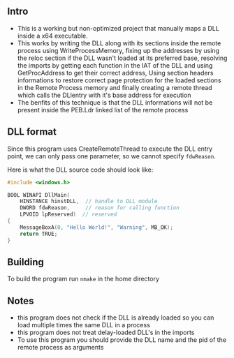 ## Intro
- This is a working but non-optimized project that manually maps a DLL inside a x64 executable.
- This works by writing the DLL along with its sections inside the remote process using WriteProcessMemory,
    fixing up the addresses by using the reloc section if the DLL wasn't loaded at its preferred base,
    resolving the imports by getting each function in the IAT of the DLL and using GetProcAddress to get their correct address,
    Using section headers informations to restore correct page protection for the loaded sections in the Remote Process memory
    and finally creating a remote thread which calls the DLlentry with it's base address for execution
- The benfits of this technique is that the DLL informations will not be present inside the PEB.Ldr linked list of the remote process


## DLL format
Since this program uses CreateRemoteThread to execute the DLL entry point, we can only pass one parameter, so we cannot specify `fdwReason`.

Here is what the DLL source code should look like:

```cpp
#include <windows.h>

BOOL WINAPI DllMain(
    HINSTANCE hinstDLL,  // handle to DLL module
    DWORD fdwReason,     // reason for calling function
    LPVOID lpReserved)  // reserved
{
    MessageBoxA(0, "Hello World!", "Warning", MB_OK);
    return TRUE;
}
```

## Building
To build the program run `nmake` in the home directory

## Notes
  - this program does not check if the DLL is already loaded so you can load multiple times the same DLL in a process
  - this program does not treat delay-loaded DLL's in the imports
  - To use this program you should provide the DLL name and the pid of the remote process as arguments
